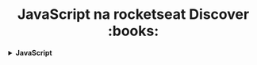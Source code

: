 <h1 align="center"> JavaScript na rocketseat Discover :books:</h1>
<details>
    <summary><strong>JavaScript</strong></summary>
    <br />
        <table border=1>
            <tr>
                <th colspan="4">Exercicios em JavaScript</th>
            </tr>
            <tr>
                <th colspan="4"></th>
            </tr>
            <tr>
                <th>Etapa</th>
                <th>Desafio</th>
                <th>Solução</th>
                <th>Status</th>
            </tr>
            <tr>
                <td align="center">1</td>
                <td><a href="">Sistema de notas escolares</a></td>
                <td><a href="">Código</a></td>
                <td align="center">✅</td>
            </tr>
            <tr>
                <td align="center">2</td>
                <td><a href="">Fluxo de caixa familiar</a></td>
                <td><a href="">Código</a></td>
                <td align="center">✅</td>
            </tr>
            <tr>
                <td align="center">3</td>
                <td><a href="">Celsius to Fahrenheit</a></td>
                <td><a href="">Código</a></td>
                <td align="center">✅</td>
            </tr>
            <tr>
                <td align="center">4</td>
                <td><a href="">Buscando e encontrando dados em Array</a></td>
                <td><a href="">Código</a></td>
                <td align="center">✅</td>
            </tr>
        </table>
    </div>
</details>
